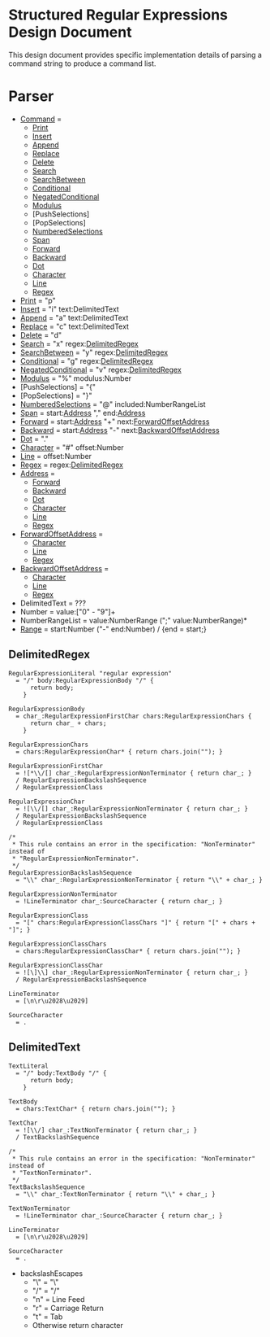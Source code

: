 # Structured Regular Expressions Design Document

This design document provides specific implementation details of parsing a command string to produce a command list.

# Parser

* [Command] =
    * [Print]
    * [Insert]
    * [Append]
    * [Replace]
    * [Delete]
    * [Search]
    * [SearchBetween]
    * [Conditional]
    * [NegatedConditional]
    * [Modulus]
    * [PushSelections]
    * [PopSelections]
    * [NumberedSelections]
    * [Span]
    * [Forward]
    * [Backward]
    * [Dot]
    * [Character]
    * [Line]
    * [Regex]
* [Print] = "p"
* [Insert] = "i" text:DelimitedText
* [Append] = "a" text:DelimitedText
* [Replace] = "c" text:DelimitedText
* [Delete] = "d"
* [Search] = "x" regex:[DelimitedRegex]
* [SearchBetween] = "y" regex:[DelimitedRegex]
* [Conditional] = "g" regex:[DelimitedRegex]
* [NegatedConditional] = "v" regex:[DelimitedRegex]
* [Modulus] = "%" modulus:Number
* [PushSelections] = "{"
* [PopSelections] = "}"
* [NumberedSelections] = "@" included:NumberRangeList
* [Span] = start:[Address] "," end:[Address]
* [Forward] = start:[Address] "+" next:[ForwardOffsetAddress]
* [Backward] = start:[Address] "-" next:[BackwardOffsetAddress]
* [Dot] = "."
* [Character] = "#" offset:Number
* [Line] = offset:Number
* [Regex] = regex:[DelimitedRegex]
* [Address] =
    * [Forward]
    * [Backward]
    * [Dot]
    * [Character]
    * [Line]
    * [Regex]
* [ForwardOffsetAddress] =
    * [Character]
    * [Line]
    * [Regex]
* [BackwardOffsetAddress] =
    * [Character]
    * [Line]
    * [Regex]
* DelimitedText = ???
* Number = value:["0" - "9"]+
* NumberRangeList = value:NumberRange (";" value:NumberRange)*
* [Range] = start:Number ("-" end:Number) / {end = start;}

## DelimitedRegex
```
RegularExpressionLiteral "regular expression"
  = "/" body:RegularExpressionBody "/" {
      return body;
    }

RegularExpressionBody
  = char_:RegularExpressionFirstChar chars:RegularExpressionChars {
      return char_ + chars;
    }

RegularExpressionChars
  = chars:RegularExpressionChar* { return chars.join(""); }

RegularExpressionFirstChar
  = ![*\\/[] char_:RegularExpressionNonTerminator { return char_; }
  / RegularExpressionBackslashSequence
  / RegularExpressionClass

RegularExpressionChar
  = ![\\/[] char_:RegularExpressionNonTerminator { return char_; }
  / RegularExpressionBackslashSequence
  / RegularExpressionClass

/*
 * This rule contains an error in the specification: "NonTerminator" instead of
 * "RegularExpressionNonTerminator".
 */
RegularExpressionBackslashSequence
  = "\\" char_:RegularExpressionNonTerminator { return "\\" + char_; }

RegularExpressionNonTerminator
  = !LineTerminator char_:SourceCharacter { return char_; }

RegularExpressionClass
  = "[" chars:RegularExpressionClassChars "]" { return "[" + chars + "]"; }

RegularExpressionClassChars
  = chars:RegularExpressionClassChar* { return chars.join(""); }

RegularExpressionClassChar
  = ![\]\\] char_:RegularExpressionNonTerminator { return char_; }
  / RegularExpressionBackslashSequence

LineTerminator
  = [\n\r\u2028\u2029]

SourceCharacter
  = .
```

## DelimitedText
```
TextLiteral
  = "/" body:TextBody "/" {
      return body;
    }

TextBody
  = chars:TextChar* { return chars.join(""); }

TextChar
  = ![\\/] char_:TextNonTerminator { return char_; }
  / TextBackslashSequence

/*
 * This rule contains an error in the specification: "NonTerminator" instead of
 * "TextNonTerminator".
 */
TextBackslashSequence
  = "\\" char_:TextNonTerminator { return "\\" + char_; }

TextNonTerminator
  = !LineTerminator char_:SourceCharacter { return char_; }

LineTerminator
  = [\n\r\u2028\u2029]

SourceCharacter
  = .
```
* backslashEscapes
  * "\\" = "\\"
  * "/" = "/"
  * "n" = Line Feed
  * "r" = Carriage Return
  * "t" = Tab
  * Otherwise return character

[Range]: PUBLIC.md#range-class
[Command]: APPLY.md#command-interface
[Print]: APPLY.md#print-class
[Insert]: APPLY.md#insert-class
[Append]: APPLY.md#append-class
[Replace]: APPLY.md#replace-class
[Delete]: APPLY.md#delete-class
[Search]: APPLY.md#search-class
[SearchBetween]: APPLY.md#searchbetween-class
[Conditional]: APPLY.md#conditional-class
[NegatedConditional]: APPLY.md#negatedconditional-class
[Modulus]: APPLY.md#modulus-class
[NumberedSelections]: APPLY.md#numberedselections-class
[Match]: APPLY.md#match-interface
[Span]: APPLY.md#span-class
[Address]: APPLY.md#address-interface
[Forward]: APPLY.md#forward-class
[ForwardOffsetAddress]: APPLY.md#forwardoffsetaddress-interface
[Backward]: APPLY.md#backward-class
[BackwardOffsetAddress]: APPLY.md#backwardoffsetaddress-interface
[Dot]: APPLY.md#dot-class
[Character]: APPLY.md#character-class
[Line]: APPLY.md#line-class
[Regex]: APPLY.md#regex-class
[DelimitedRegex]: #delimitedregex